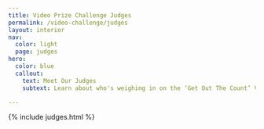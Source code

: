 ```yaml
---
title: Video Prize Challenge Judges
permalink: /video-challenge/judges
layout: interior
nav:
  color: light
  page: judges
hero:
  color: blue
  callout:
    text: Meet Our Judges
    subtext: Learn about who's weighing in on the ‘Get Out The Count’ Video Challenge

---
```


{% include judges.html %}
